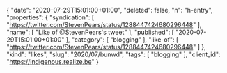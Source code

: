 {
  "date": "2020-07-29T15:01:00+01:00",
  "deleted": false,
  "h": "h-entry",
  "properties": {
    "syndication": [
      "https://twitter.com/StevenPears/status/1288447424680296448"
    ],
    "name": [
      "Like of @StevenPears's tweet"
    ],
    "published": [
      "2020-07-29T15:01:00+01:00"
    ],
    "category": [
      "blogging"
    ],
    "like-of": [
      "https://twitter.com/StevenPears/status/1288447424680296448"
    ]
  },
  "kind": "likes",
  "slug": "2020/07/bunwd",
  "tags": [
    "blogging"
  ],
  "client_id": "https://indigenous.realize.be"
}

